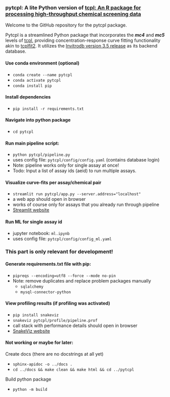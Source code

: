 ### pytcpl: A lite Python version of [tcpl: An R package for processing high-throughput chemical screening data](https://github.com/USEPA/CompTox-ToxCast-tcpl)

Welcome to the GitHub repository for the pytcpl package.

Pytcpl is a streamlined Python package that incorporates the ***mc4*** and ***mc5*** levels of
[tcpl](https://github.com/USEPA/CompTox-ToxCast-tcpl), 
providing concentration-response curve fitting functionality akin to [tcplfit2](https://github.com/USEPA/CompTox-ToxCast-tcplFit2).
It utilizes the [Invitrodb version 3.5 release](https://cfpub.epa.gov/si/si_public_record_Report.cfm?dirEntryId=355484&Lab=CCTE)
as its backend database.

#### Use conda environment (optional)
- `conda create --name pytcpl`
- `conda activate pytcpl`
- `conda install pip`

#### Install dependencies
  - `pip install -r requirements.txt`

#### Navigate into python package
- `cd pytcpl`

#### Run main pipeline script:
- `python pytcpl/pipeline.py`
- uses config file: `pytcpl/config/config.yaml` (contains database login)
- Note: pipeline works only for single assay at once! 
- Todo: Input a list of assay ids (aeid) to run multiple assays.

#### Visualize curve-fits per assay/chemical pair
- `streamlit run pytcpl/app.py --server.address="localhost"`
- a web app should open in browser
- works of course only for assays that you already run through pipeline
- [Streamlit website](https://streamlit.io/)

#### Run ML for single assay id
- jupyter notebook: `ml.ipynb`
- uses config file: `pytcpl/config/config_ml.yaml`


### This part is only relevant for development!
#### Generate requirements.txt file with pip:
  - `pipreqs --encoding=utf8 --force --mode no-pin`
  - Note: remove duplicates and replace problem packages manually
    - `sqlalchemy`
    - `mysql-connector-python`

#### View profiling results (if profiling was activated)
- `pip install snakeviz`
- `snakeviz pytcpl/profile/pipeline.prof`
- call stack with performance details should open in browser
- [SnakeViz website](https://jiffyclub.github.io/snakeviz/)

#### Not working or maybe for later:
Create docs (there are no docstrings at all yet)
- `sphinx-apidoc -o ../docs .`
- `cd ../docs && make clean && make html && cd ../pytcpl`

Build python package
- `python -m build`


